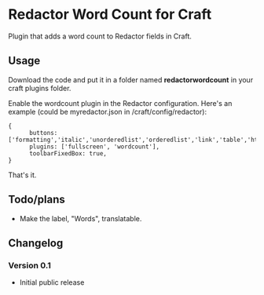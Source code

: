 Redactor Word Count for Craft
===========

Plugin that adds a word count to Redactor fields in Craft.


Usage
---
Download the code and put it in a folder named **redactorwordcount** in your craft plugins folder. 

Enable the wordcount plugin in the Redactor configuration. 
Here's an example (could be myredactor.json in /craft/config/redactor):

    {
	      buttons: ['formatting','italic','unorderedlist','orderedlist','link','table','html'],
	      plugins: ['fullscreen', 'wordcount'],
	      toolbarFixedBox: true,
    }

That's it.

 
Todo/plans
---
- Make the label, "Words", translatable.


Changelog
---
### Version 0.1
 - Initial public release
